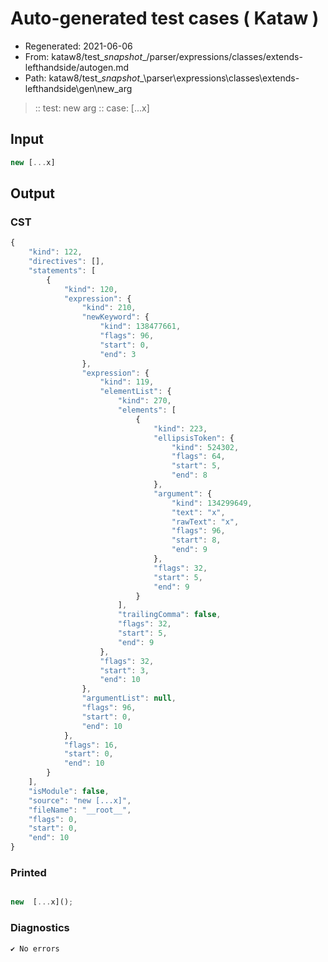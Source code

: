 # Auto-generated test cases ( Kataw )
- Regenerated: 2021-06-06
- From: kataw8/test\__snapshot__/parser/expressions/classes/extends-lefthandside/autogen.md
- Path: kataw8/test\__snapshot__\parser\expressions\classes\extends-lefthandside\gen\new_arg
> :: test: new arg
> :: case: [...x]
## Input

`````js
new [...x]
`````
## Output

### CST

```javascript
{
    "kind": 122,
    "directives": [],
    "statements": [
        {
            "kind": 120,
            "expression": {
                "kind": 210,
                "newKeyword": {
                    "kind": 138477661,
                    "flags": 96,
                    "start": 0,
                    "end": 3
                },
                "expression": {
                    "kind": 119,
                    "elementList": {
                        "kind": 270,
                        "elements": [
                            {
                                "kind": 223,
                                "ellipsisToken": {
                                    "kind": 524302,
                                    "flags": 64,
                                    "start": 5,
                                    "end": 8
                                },
                                "argument": {
                                    "kind": 134299649,
                                    "text": "x",
                                    "rawText": "x",
                                    "flags": 96,
                                    "start": 8,
                                    "end": 9
                                },
                                "flags": 32,
                                "start": 5,
                                "end": 9
                            }
                        ],
                        "trailingComma": false,
                        "flags": 32,
                        "start": 5,
                        "end": 9
                    },
                    "flags": 32,
                    "start": 3,
                    "end": 10
                },
                "argumentList": null,
                "flags": 96,
                "start": 0,
                "end": 10
            },
            "flags": 16,
            "start": 0,
            "end": 10
        }
    ],
    "isModule": false,
    "source": "new [...x]",
    "fileName": "__root__",
    "flags": 0,
    "start": 0,
    "end": 10
}
```

### Printed

```javascript

new  [...x]();
```

### Diagnostics

```javascript
✔ No errors
```


